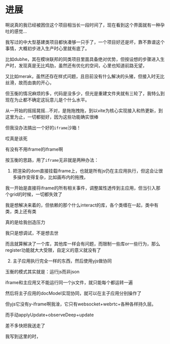 # 进展
啊说真的我已经被困住这个项目相当长一段时间了，现在看到这个界面就有一种孕吐的感觉...

我写过的中大型基建类项目都快凑够一只手了，一个项目好还是坏，靠不靠谱这个事情，大概初步进入生产时心里就有底了。

比如dubhe，其在模块联邦的同类项目里面具备绝对优势，但按设想的步骤进入生产时，发现真是无比鸡肋，虽然还有优化的空间，心里也知道前路无望，

又比如merak，虽然还存在样式问题，且目前没有什么解决的头猪，但接入时无比丝滑，故而由衷的开心，

但玉衡的情况麻烦的多，代码是没多少，但光是重建文件夹就有三轮了，我特么到现在为止都不确定这玩意儿是个什么水平。

从一开始的摇摇晃摇...不对，是拖拖拽拖，到以vite为核心实现接入和热更新，到这里为止，一切都挺好，因为这些功能确实很棒

但我没办法搞出一个好的`iframe`沙箱！

哎真是该死

有没有不用iframe的iframe啊

按玉衡的思路，用了`iframe`无非就是两种办法：

1. 把渲染的dom直接挂载iframe上，也就是所有js仍在主应用执行，但这会让很多操作变得复杂，比如画布内的拖拽，

我一开始是直接将iframe的所有相关事件，调整属性透传到主应用，但当引入那个grid的时候，一切都失效了

我是想解决来着的，但依赖的那个什么interact的库，各个类缠在一起，类中有类，类上还有类

真的是给我创造压力

我只是想调试，不是想去世

而且就算解决了一个库，其他库一样会有问题，而限制一些库or一些行为，那么register功能就大大受限，自定义的意义就没有了

2. 主子应用执行完全一样的东西，然后使用yjs做协同

玉衡的模式其实就是：运行js而非json

iframe和主应用又不能运行同一个js文件，就只能每个都运转一遍

然后将主子应用的docModel实现协同，就可以在主子应用分别操作了

但yjs它没有y-iframe啊我淦，它只有websocket+webrtc+各种各样持久层。

而手动applyUpdate+observeDeep+update

差不多快把我送走了

我写到这里的时，
